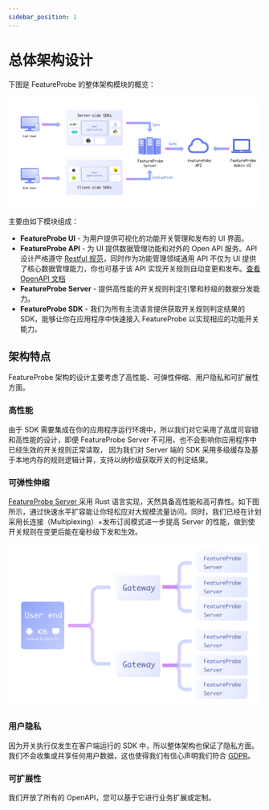```yaml
---
sidebar_position: 1
---
```


# 总体架构设计

下图是  FeatureProbe 的整体架构模块的概览：

![featureprobe architecture](../../../../../pictures/structure.png)

主要由如下模块组成：

- **FeatureProbe UI**  - 为用户提供可视化的功能开关管理和发布的 UI 界面。
- **FeatureProbe API** - 为 UI 提供数据管理功能和对外的 Open API 服务。API 设计严格遵守 [Restful 规范](https://www.redhat.com/zh/topics/api/what-is-a-rest-api)，同时作为功能管理领域通用 API 不仅为 UI 提供了核心数据管理能力，你也可基于该 API 实现开关规则自动变更和发布。[查看 OpenAPI 文档](https://featureprobe.io/api-docs)
- **FeatureProbe Server** - 提供高性能的开关规则判定引擎和秒级的数据分发能力。
- **FeatureProbe SDK** - 我们为所有主流语言提供获取开关规则判定结果的 SDK，能够让你在应用程序中快速接入 FeatureProbe 以实现相应的功能开关能力。

## 架构特点

FeatureProbe 架构的设计主要考虑了高性能、可弹性伸缩、用户隐私和可扩展性方面。

### 高性能

由于 SDK 需要集成在你的应用程序运行环境中，所以我们对它采用了高度可容错和高性能的设计，即便 FeatureProbe Server 不可用，也不会影响你应用程序中已经生效的开关规则正常读取， 因为我们对 Server 端的 SDK 采用多级缓存及基于本地内存的规则逻辑计算，支持以纳秒级获取开关的判定结果。



### 可弹性伸缩

[FeatureProbe Server ](https://github.com/FeatureProbe/feature-probe-server)采用 Rust 语言实现，天然具备高性能和高可靠性。如下图所示，通过快速水平扩容能让你轻松应对大规模流量访问。同时，我们已经在计划采用长连接（Multiplexing）+发布订阅模式进一步提高 Server 的性能，做到使开关规则在变更后能在毫秒级下发和生效。

![featureprobe server](../../../../../pictures/feature-probe-server.png)

### 用户隐私

因为开关执行仅发生在客户端运行的 SDK 中，所以整体架构也保证了隐私方面。我们不会收集或共享任何用户数据，这也使得我们有信心声明我们符合 [GDPR](https://gdpr-info.eu/)。



### 可扩展性

我们开放了所有的 OpenAPI，您可以基于它进行业务扩展或定制。
